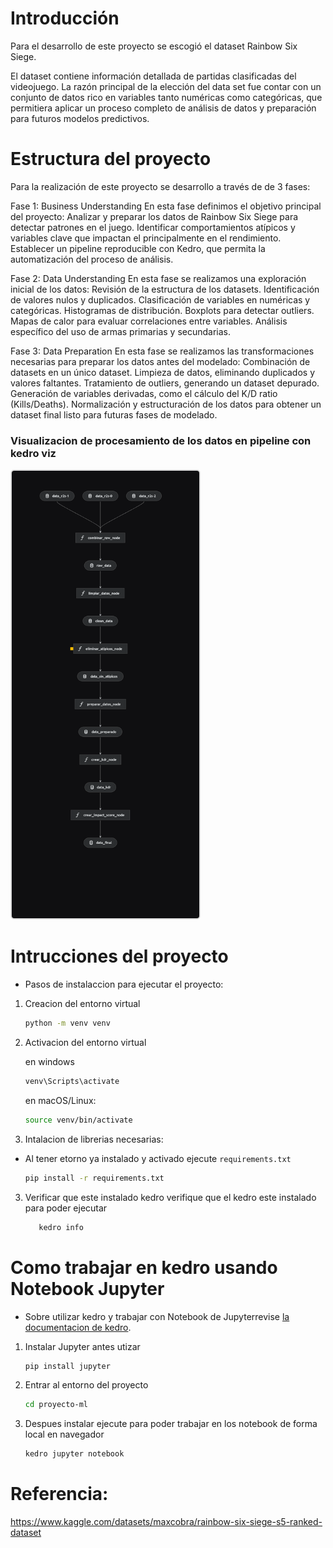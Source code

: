 # Introducción
Para el desarrollo de este proyecto se escogió el dataset Rainbow Six Siege.

El dataset contiene información detallada de partidas clasificadas del videojuego. La razón principal de la elección del data set fue contar con un conjunto de datos rico en variables tanto numéricas como categóricas, que permitiera aplicar un proceso completo de análisis de datos y preparación para futuros modelos predictivos.

# Estructura del proyecto
Para la realización de este proyecto se desarrollo a través de de 3 fases:

Fase 1: Business Understanding
En esta fase definimos el objetivo principal del proyecto:
Analizar y preparar los datos de Rainbow Six Siege para detectar patrones en el juego.
Identificar comportamientos atípicos y variables clave que impactan el principalmente en el rendimiento.
Establecer un pipeline reproducible con Kedro, que permita la automatización del proceso de análisis.

Fase 2: Data Understanding
En esta fase se realizamos una exploración inicial de los datos:
Revisión de la estructura de los datasets.
Identificación de valores nulos y duplicados.
Clasificación de variables en numéricas y categóricas.
Histogramas de distribución.
Boxplots para detectar outliers.
Mapas de calor para evaluar correlaciones entre variables.
Análisis específico del uso de armas primarias y secundarias.

Fase 3: Data Preparation
En esta fase se realizamos las transformaciones necesarias para preparar los datos antes del modelado:
Combinación de datasets en un único dataset.
Limpieza de datos, eliminando duplicados y valores faltantes.
Tratamiento de outliers, generando un dataset depurado.
Generación de variables derivadas, como el cálculo del K/D ratio (Kills/Deaths).
Normalización y estructuración de los datos para obtener un dataset final listo para futuras fases de modelado.

### Visualizacion de procesamiento de los datos en pipeline con kedro viz

<img src="images/kedro-pipeline.png" alt="kedro viz" width="300" style="border: 2px solid #ddd; border-radius: 6px;"/>

# Intrucciones del proyecto
- Pasos de instalaccion para ejecutar el proyecto:

1. Creacion del entorno virtual
   
    ```bash
    python -m venv venv
    ```
2. Activacion del entorno virtual
   
    en windows
     ```bash
     venv\Scripts\activate
     ```
  
     en macOS/Linux:
  
     ```bash
     source venv/bin/activate
     ```
4. Intalacion de librerias necesarias:
- Al tener etorno ya instalado y activado ejecute  `requirements.txt`
    ```bash
    pip install -r requirements.txt
    ```

3. Verificar que este instalado kedro
   verifique que el kedro este instalado para poder ejecutar
    ```bash
       kedro info
    ```

# Como trabajar en kedro usando Notebook Jupyter
- Sobre utilizar kedro y trabajar con Notebook de Jupyterrevise [la documentacion de kedro](https://docs.kedro.org/en/1.0.0/tutorials/notebooks_tutorial).

  
1. Instalar Jupyter antes utizar
    ```bash
    pip install jupyter
    ```
2. Entrar al entorno del proyecto
    ```bash
    cd proyecto-ml
    ```

3. Despues  instalar  ejecute para poder trabajar en los notebook de forma local en navegador
    ```bash
    kedro jupyter notebook
    ```


# Referencia: 
https://www.kaggle.com/datasets/maxcobra/rainbow-six-siege-s5-ranked-dataset


